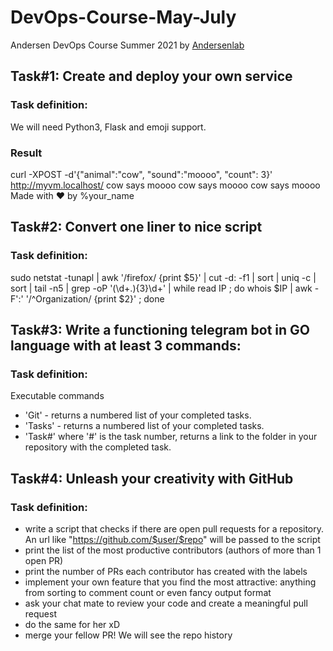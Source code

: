 # DevOps-Course-May-July
Andersen DevOps Course Summer 2021 by [Andersenlab](https://www.andersenlab.com/)

## Task#1: Create and deploy your own service 
### Task definition:
We will need Python3, Flask and emoji support.
### Result
curl -XPOST -d'{"animal":"cow", "sound":"moooo", "count": 3}' http://myvm.localhost/
cow says moooo
cow says moooo
cow says moooo
Made with ❤️ by %your_name

## Task#2: Сonvert one liner to nice script
### Task definition:
sudo netstat -tunapl | awk '/firefox/ {print $5}' | cut -d: -f1 | sort | uniq -c | sort | tail -n5 | grep -oP '(\d+\.){3}\d+' | while read IP ; do whois $IP | awk -F':' '/^Organization/ {print $2}' ; done

## Task#3: Write a functioning telegram bot in GO language with at least 3 commands:
### Task definition:
Executable commands
- 'Git' - returns a numbered list of your completed tasks.
- 'Tasks' - returns a numbered list of your completed tasks.
- 'Task#' where '#' is the task number, returns a link to the folder in your repository with the completed task. 

## Task#4: Unleash your creativity with GitHub
### Task definition:
- write a script that checks if there are open pull requests for a repository. An url like "https://github.com/$user/$repo" will be passed to the script
- print the list of the most productive contributors (authors of more than 1 open PR)
- print the number of PRs each contributor has created with the labels
- implement your own feature that you find the most attractive: anything from sorting to comment count or even fancy output format
- ask your chat mate to review your code and create a meaningful pull request
- do the same for her xD
- merge your fellow PR! We will see the repo history